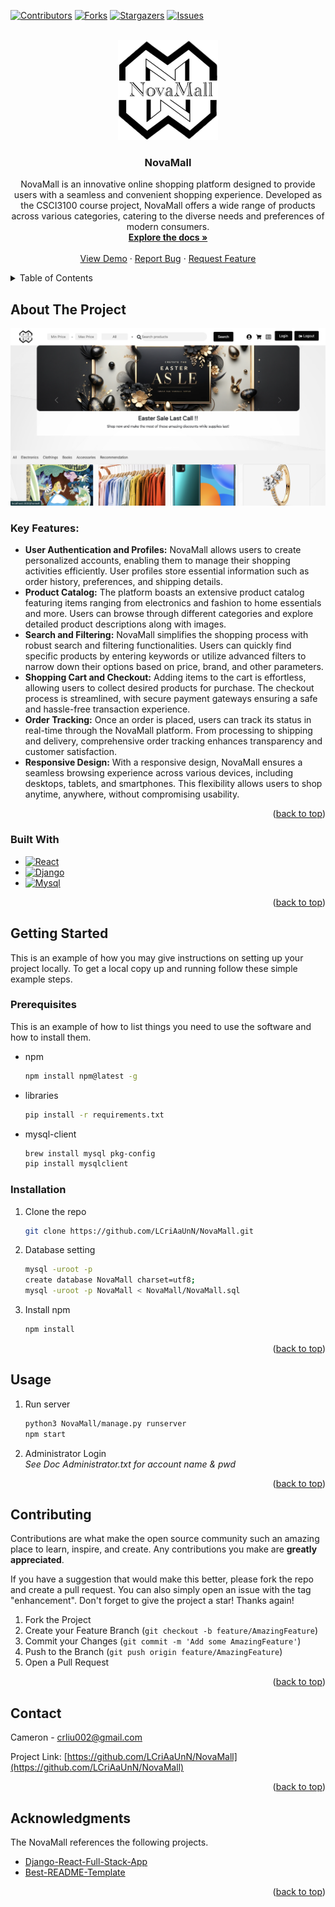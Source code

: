 <!-- Improved compatibility of back to top link: See: https://github.com/othneildrew/Best-README-Template/pull/73 -->
<a name="readme-top"></a>
<!--
*** Thanks for checking out the Best-README-Template. If you have a suggestion
*** that would make this better, please fork the repo and create a pull request
*** or simply open an issue with the tag "enhancement".
*** Don't forget to give the project a star!
*** Thanks again! Now go create something AMAZING! :D
-->



<!-- PROJECT SHIELDS -->
<!--
*** I'm using markdown "reference style" links for readability.
*** Reference links are enclosed in brackets [ ] instead of parentheses ( ).
*** See the bottom of this document for the declaration of the reference variables
*** for contributors-url, forks-url, etc. This is an optional, concise syntax you may use.
*** https://www.markdownguide.org/basic-syntax/#reference-style-links
-->
[![Contributors][contributors-shield]][contributors-url]
[![Forks][forks-shield]][forks-url]
[![Stargazers][stars-shield]][stars-url]
[![Issues][issues-shield]][issues-url]



<!-- PROJECT LOGO -->
<br />
<div align="center">
  <a href="https://github.com/LCriAaUnN/NovaMall">
    <img src="./logo.png" alt="Logo" width="160" height="160">
  </a>

<h3 align="center">NovaMall</h3>

  <p align="center">
    NovaMall is an innovative online shopping platform designed to provide users with a seamless and convenient shopping experience. Developed as the CSCI3100 course project, NovaMall offers a wide range of products across various categories, catering to the diverse needs and preferences of modern consumers.
    <br />
    <a href="https://github.com/LCriAaUnN/NovaMall"><strong>Explore the docs »</strong></a>
    <br />
    <br />
    <a href="https://github.com/LCriAaUnN/NovaMall">View Demo</a>
    ·
    <a href="https://github.com/LCriAaUnN/NovaMall/issues/new?labels=bug&template=bug-report---.md">Report Bug</a>
    ·
    <a href="https://github.com/LCriAaUnN/NovaMall/issues/new?labels=enhancement&template=feature-request---.md">Request Feature</a>
  </p>
</div>



<!-- TABLE OF CONTENTS -->
<details>
  <summary>Table of Contents</summary>
  <ol>
    <li>
      <a href="#about-the-project">About The Project</a>
      <ul>
        <li><a href="#built-with">Built With</a></li>
      </ul>
    </li>
    <li>
      <a href="#getting-started">Getting Started</a>
      <ul>
        <li><a href="#prerequisites">Prerequisites</a></li>
        <li><a href="#installation">Installation</a></li>
      </ul>
    </li>
    <li><a href="#usage">Usage</a></li>
    <li><a href="#roadmap">Roadmap</a></li>
    <li><a href="#contributing">Contributing</a></li>
    <li><a href="#contact">Contact</a></li>
    <li><a href="#acknowledgments">Acknowledgments</a></li>
  </ol>
</details>



<!-- ABOUT THE PROJECT -->
## About The Project

![Product Name Screen Shot][product-screenshot]

<h3>Key Features:</h3>
<ul>
  <li><strong>User Authentication and Profiles:</strong> NovaMall allows users to create personalized accounts, enabling them to manage their shopping activities efficiently. User profiles store essential information such as order history, preferences, and shipping details.</li>
  
  <li><strong>Product Catalog:</strong> The platform boasts an extensive product catalog featuring items ranging from electronics and fashion to home essentials and more. Users can browse through different categories and explore detailed product descriptions along with images.</li>
  
  <li><strong>Search and Filtering:</strong> NovaMall simplifies the shopping process with robust search and filtering functionalities. Users can quickly find specific products by entering keywords or utilize advanced filters to narrow down their options based on price, brand, and other parameters.</li>
  
  <li><strong>Shopping Cart and Checkout:</strong> Adding items to the cart is effortless, allowing users to collect desired products for purchase. The checkout process is streamlined, with secure payment gateways ensuring a safe and hassle-free transaction experience.</li>
  
  <li><strong>Order Tracking:</strong> Once an order is placed, users can track its status in real-time through the NovaMall platform. From processing to shipping and delivery, comprehensive order tracking enhances transparency and customer satisfaction.</li>
  
  <li><strong>Responsive Design:</strong> With a responsive design, NovaMall ensures a seamless browsing experience across various devices, including desktops, tablets, and smartphones. This flexibility allows users to shop anytime, anywhere, without compromising usability.</li>
</ul>

<p align="right">(<a href="#readme-top">back to top</a>)</p>



### Built With

* [![React][React.js]][React-url]
* [![Django][Django.com]][Django-url]
* [![Mysql][Mysql.com]][Mysql-url]

<p align="right">(<a href="#readme-top">back to top</a>)</p>



<!-- GETTING STARTED -->
## Getting Started

This is an example of how you may give instructions on setting up your project locally.
To get a local copy up and running follow these simple example steps.

### Prerequisites

This is an example of how to list things you need to use the software and how to install them.
* npm
  ```sh
  npm install npm@latest -g
  ```
* libraries 
  ```sh
  pip install -r requirements.txt
  ```
* mysql-client
  ```sh
  brew install mysql pkg-config
  pip install mysqlclient
  ```
### Installation

1. Clone the repo
   ```sh
   git clone https://github.com/LCriAaUnN/NovaMall.git
   ```
2. Database setting
    ```sh
    mysql -uroot -p
    create database NovaMall charset=utf8;
    mysql -uroot -p NovaMall < NovaMall/NovaMall.sql
    ```
3. Install npm
    ```sh
    npm install
    ```
<p align="right">(<a href="#readme-top">back to top</a>)</p>



<!-- USAGE EXAMPLES -->
## Usage
1. Run server
    ```sh
    python3 NovaMall/manage.py runserver
    npm start
    ```
2. Administrator Login</br>
  *See Doc Administrator.txt for account name & pwd*
<p align="right">(<a href="#readme-top">back to top</a>)</p>




<!-- CONTRIBUTING -->
## Contributing

Contributions are what make the open source community such an amazing place to learn, inspire, and create. Any contributions you make are **greatly appreciated**.

If you have a suggestion that would make this better, please fork the repo and create a pull request. You can also simply open an issue with the tag "enhancement".
Don't forget to give the project a star! Thanks again!

1. Fork the Project
2. Create your Feature Branch (`git checkout -b feature/AmazingFeature`)
3. Commit your Changes (`git commit -m 'Add some AmazingFeature'`)
4. Push to the Branch (`git push origin feature/AmazingFeature`)
5. Open a Pull Request

<p align="right">(<a href="#readme-top">back to top</a>)</p>




<!-- CONTACT -->
## Contact

Cameron - crliu002@gmail.com

Project Link: [https://github.com/LCriAaUnN/NovaMall](https://github.com/LCriAaUnN/NovaMall)

<p align="right">(<a href="#readme-top">back to top</a>)</p>



<!-- ACKNOWLEDGMENTS -->
## Acknowledgments
The NovaMall references the following projects.

* [Django-React-Full-Stack-App](https://github.com/techwithtim/Django-React-Full-Stack-App)
* [Best-README-Template](https://github.com/othneildrew/Best-README-Template)

<p align="right">(<a href="#readme-top">back to top</a>)</p>



<!-- MARKDOWN LINKS & IMAGES -->
<!-- https://www.markdownguide.org/basic-syntax/#reference-style-links -->
[contributors-shield]: https://img.shields.io/github/contributors/LCriAaUnN/NovaMall.svg?style=for-the-badge
[contributors-url]: https://github.com/LCriAaUnN/NovaMall/graphs/contributors
[forks-shield]: https://img.shields.io/github/forks/LCriAaUnN/NovaMall.svg?style=for-the-badge
[forks-url]: https://github.com/LCriAaUnN/NovaMall/network/members
[stars-shield]: https://img.shields.io/github/stars/LCriAaUnN/NovaMall.svg?style=for-the-badge
[stars-url]: https://github.com/LCriAaUnN/NovaMall/stargazers
[issues-shield]: https://img.shields.io/github/issues/LCriAaUnN/NovaMall.svg?style=for-the-badge
[issues-url]: https://github.com/LCriAaUnN/NovaMall/issues
[product-screenshot]: ./screenshot.png
[Next.js]: https://img.shields.io/badge/next.js-000000?style=for-the-badge&logo=nextdotjs&logoColor=white
[Next-url]: https://nextjs.org/
[React.js]: https://img.shields.io/badge/React-20232A?style=for-the-badge&logo=react&logoColor=61DAFB
[React-url]: https://reactjs.org/
[Vue.js]: https://img.shields.io/badge/Vue.js-35495E?style=for-the-badge&logo=vuedotjs&logoColor=4FC08D
[Vue-url]: https://vuejs.org/
[Angular.io]: https://img.shields.io/badge/Angular-DD0031?style=for-the-badge&logo=angular&logoColor=white
[Angular-url]: https://angular.io/
[Svelte.dev]: https://img.shields.io/badge/Svelte-4A4A55?style=for-the-badge&logo=svelte&logoColor=FF3E00
[Svelte-url]: https://svelte.dev/
[Laravel.com]: https://img.shields.io/badge/Laravel-FF2D20?style=for-the-badge&logo=laravel&logoColor=white
[Laravel-url]: https://laravel.com
[Bootstrap.com]: https://img.shields.io/badge/Bootstrap-563D7C?style=for-the-badge&logo=bootstrap&logoColor=white
[Bootstrap-url]: https://getbootstrap.com
[JQuery.com]: https://img.shields.io/badge/jQuery-0769AD?style=for-the-badge&logo=jquery&logoColor=white
[JQuery-url]: https://jquery.com 
[Mysql-url]:https://www.mysql.com/
[Django-url]:https://www.djangoproject.com/
[Mysql.com]: https://img.shields.io/badge/Mysql-563D7C?style=for-the-badge&logo=Mysql&logoColor=white
[Django.com]: https://img.shields.io/badge/Django-000000?style=for-the-badge&logo=Django&logoColor=white
